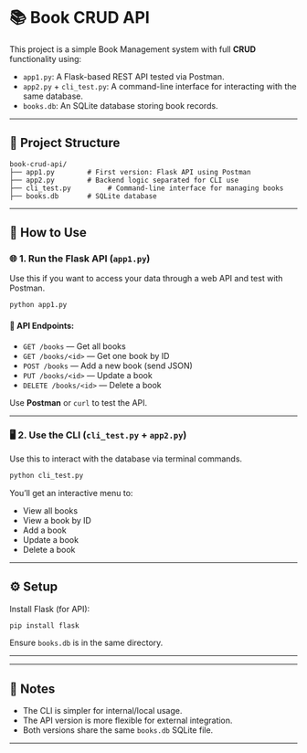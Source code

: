 # 📚 Book CRUD API

This project is a simple Book Management system with full **CRUD** functionality using:

- `app1.py`: A Flask-based REST API tested via Postman.
- `app2.py` + `cli_test.py`: A command-line interface for interacting with the same database.
- `books.db`: An SQLite database storing book records.

---

## 📁 Project Structure

```
book-crud-api/
├── app1.py        # First version: Flask API using Postman
├── app2.py        # Backend logic separated for CLI use
├── cli_test.py         # Command-line interface for managing books
├── books.db       # SQLite database
```

---

## 🚀 How to Use

### 🌐 1. Run the Flask API (`app1.py`)

Use this if you want to access your data through a web API and test with Postman.

```bash
python app1.py
```

#### 🔗 API Endpoints:

- `GET /books` — Get all books  
- `GET /books/<id>` — Get one book by ID  
- `POST /books` — Add a new book (send JSON)  
- `PUT /books/<id>` — Update a book  
- `DELETE /books/<id>` — Delete a book  

Use **Postman** or `curl` to test the API.

---

### 🖥️ 2. Use the CLI (`cli_test.py` + `app2.py`)

Use this to interact with the database via terminal commands.

```bash
python cli_test.py
```

You’ll get an interactive menu to:

- View all books
- View a book by ID
- Add a book
- Update a book
- Delete a book

---

## ⚙️ Setup

Install Flask (for API):

```bash
pip install flask
```

Ensure `books.db` is in the same directory.

---



---

## 📝 Notes

- The CLI is simpler for internal/local usage.
- The API version is more flexible for external integration.
- Both versions share the same `books.db` SQLite file.

---

